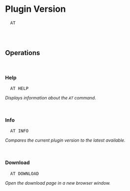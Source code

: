 
# Plugin Version

<kbd>  AT  </kbd>  

<br>
<br>

## Operations

<br>

### Help

<kbd>  AT HELP  </kbd>  

*Displays information about the `AT` command.*

<br>

### Info

<kbd>  AT INFO  </kbd>  

*Compares the current plugin version to the latest available.*

<br>

### Download

<kbd>  AT DOWNLOAD  </kbd>  

*Open the download page in a new browser window.*

<br>
